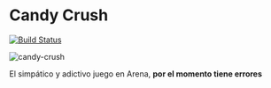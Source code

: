 # Candy Crush

[![Build Status](https://travis-ci.org/uqbar-project/eg-candy-crush-ui-arena-xtend.svg?branch=master)](https://travis-ci.org/uqbar-project/eg-candy-crush-ui-arena-xtend)

![candy-crush](https://cloud.githubusercontent.com/assets/4549002/17305624/a6445c7c-5801-11e6-8a67-44b15b659ad9.png)

El simpático y adictivo juego en Arena, **por el momento tiene errores**
